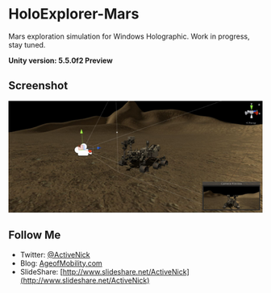 # HoloExplorer-Mars
Mars exploration simulation for Windows Holographic. Work in progress, stay tuned.

**Unity version: 5.5.0f2 Preview**

## Screenshot
![Screenshot](Screenshots/UnityDesignerView01.JPG)

## Follow Me
* Twitter: [@ActiveNick](http://twitter.com/ActiveNick)
* Blog: [AgeofMobility.com](http://AgeofMobility.com)
* SlideShare: [http://www.slideshare.net/ActiveNick](http://www.slideshare.net/ActiveNick)
